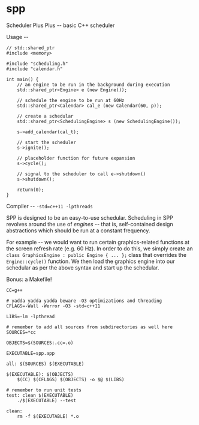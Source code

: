 spp
===

Scheduler Plus Plus -- basic C++ scheduler

Usage --

```
// std::shared_ptr
#include <memory>

#include "scheduling.h"
#include "calendar.h"

int main() {
	// an engine to be run in the background during execution
	std::shared_ptr<Engine> e (new Engine());

	// schedule the engine to be run at 60Hz
	std::shared_ptr<Calendar> cal_e (new Calendar(60, p));

	// create a schedular
	std::shared_ptr<SchedulingEngine> s (new SchedulingEngine());

	s->add_calendar(cal_t);

	// start the scheduler
	s->ignite();

	// placeholder function for future expansion
	s->cycle();							

	// signal to the scheduler to call e->shutdown()
	s->shutdown();

	return(0);
}

```

Compiler -- `-std=c++11 -lpthreads`

SPP is designed to be an easy-to-use schedular. Scheduling in SPP revolves around the use of *engines* -- that is, self-contained design abstractions which should be run at a constant frequency.

For example -- we would want to run certain graphics-related functions at the screen refresh rate (e.g. 60 Hz). In order to do this, we simply create an `class GraphicsEngine : public Engine { ... };` class that overrides the `Engine::cycle()` function. We then load the graphics engine into our schedular as per the above syntax and start up the schedular.

Bonus: a Makefile!

```
CC=g++

# yadda yadda yadda beware -O3 optimizations and threading
CFLAGS=-Wall -Werror -O3 -std=c++11

LIBS=-lm -lpthread

# remember to add all sources from subdirectories as well here
SOURCES=*cc

OBJECTS=$(SOURCES:.cc=.o)

EXECUTABLE=spp.app

all: $(SOURCES) $(EXECUTABLE)

$(EXECUTABLE): $(OBJECTS)
	$(CC) $(CFLAGS) $(OBJECTS) -o $@ $(LIBS)

# remember to run unit tests
test: clean $(EXECUTABLE)
	./$(EXECUTABLE) --test

clean:
	rm -f $(EXECUTABLE) *.o
```
